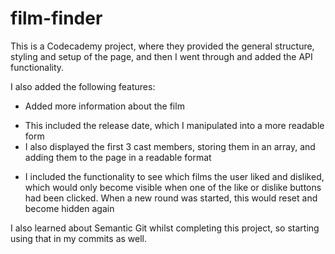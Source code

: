 # film-finder

This is a Codecademy project, where they provided the general structure, styling and setup of the page, and then I went through and added the API functionality.

I also added the following features:
- Added more information about the film
* This included the release date, which I manipulated into a more readable form
* I also displayed the first 3 cast members, storing them in an array, and adding them to the page in a readable format
- I included the functionality to see which films the user liked and disliked, which would only become visible when one of the like or dislike buttons had been clicked. When a new round was started, this would reset and become hidden again

I also learned about Semantic Git whilst completing this project, so starting using that in my commits as well.
